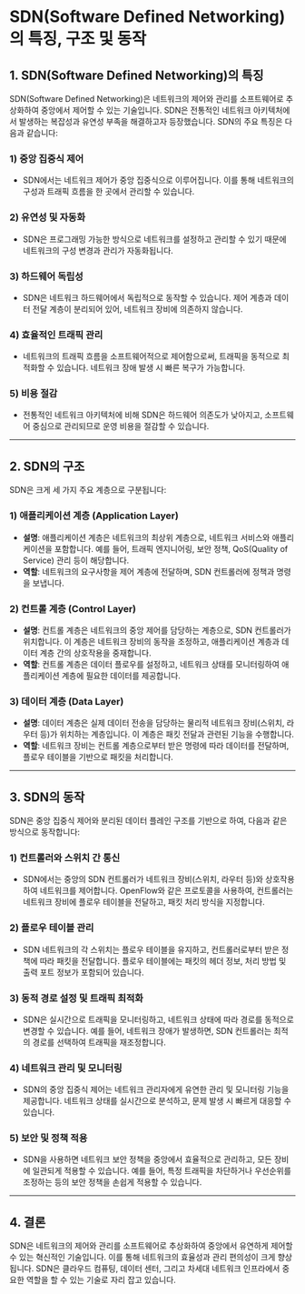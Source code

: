# SDN(Software Defined Networking)의 특징, 구조 및 동작

## 1. SDN(Software Defined Networking)의 특징

SDN(Software Defined Networking)은 네트워크의 제어와 관리를 소프트웨어로 추상화하여 중앙에서 제어할 수 있는 기술입니다. SDN은 전통적인 네트워크 아키텍처에서 발생하는 복잡성과 유연성 부족을 해결하고자 등장했습니다. SDN의 주요 특징은 다음과 같습니다:

### 1) **중앙 집중식 제어**
   - SDN에서는 네트워크 제어가 중앙 집중식으로 이루어집니다. 이를 통해 네트워크의 구성과 트래픽 흐름을 한 곳에서 관리할 수 있습니다.

### 2) **유연성 및 자동화**
   - SDN은 프로그래밍 가능한 방식으로 네트워크를 설정하고 관리할 수 있기 때문에 네트워크의 구성 변경과 관리가 자동화됩니다.

### 3) **하드웨어 독립성**
   - SDN은 네트워크 하드웨어에서 독립적으로 동작할 수 있습니다. 제어 계층과 데이터 전달 계층이 분리되어 있어, 네트워크 장비에 의존하지 않습니다.

### 4) **효율적인 트래픽 관리**
   - 네트워크의 트래픽 흐름을 소프트웨어적으로 제어함으로써, 트래픽을 동적으로 최적화할 수 있습니다. 네트워크 장애 발생 시 빠른 복구가 가능합니다.

### 5) **비용 절감**
   - 전통적인 네트워크 아키텍처에 비해 SDN은 하드웨어 의존도가 낮아지고, 소프트웨어 중심으로 관리되므로 운영 비용을 절감할 수 있습니다.

---

## 2. SDN의 구조

SDN은 크게 세 가지 주요 계층으로 구분됩니다:

### 1) **애플리케이션 계층 (Application Layer)**
   - **설명**: 애플리케이션 계층은 네트워크의 최상위 계층으로, 네트워크 서비스와 애플리케이션을 포함합니다. 예를 들어, 트래픽 엔지니어링, 보안 정책, QoS(Quality of Service) 관리 등이 해당합니다.
   - **역할**: 네트워크의 요구사항을 제어 계층에 전달하며, SDN 컨트롤러에 정책과 명령을 보냅니다.

### 2) **컨트롤 계층 (Control Layer)**
   - **설명**: 컨트롤 계층은 네트워크의 중앙 제어를 담당하는 계층으로, SDN 컨트롤러가 위치합니다. 이 계층은 네트워크 장비의 동작을 조정하고, 애플리케이션 계층과 데이터 계층 간의 상호작용을 중재합니다.
   - **역할**: 컨트롤 계층은 데이터 플로우를 설정하고, 네트워크 상태를 모니터링하여 애플리케이션 계층에 필요한 데이터를 제공합니다.

### 3) **데이터 계층 (Data Layer)**
   - **설명**: 데이터 계층은 실제 데이터 전송을 담당하는 물리적 네트워크 장비(스위치, 라우터 등)가 위치하는 계층입니다. 이 계층은 패킷 전달과 관련된 기능을 수행합니다.
   - **역할**: 네트워크 장비는 컨트롤 계층으로부터 받은 명령에 따라 데이터를 전달하며, 플로우 테이블을 기반으로 패킷을 처리합니다.

---

## 3. SDN의 동작

SDN은 중앙 집중식 제어와 분리된 데이터 플레인 구조를 기반으로 하여, 다음과 같은 방식으로 동작합니다:

### 1) **컨트롤러와 스위치 간 통신**
   - SDN에서는 중앙의 SDN 컨트롤러가 네트워크 장비(스위치, 라우터 등)와 상호작용하여 네트워크를 제어합니다. OpenFlow와 같은 프로토콜을 사용하여, 컨트롤러는 네트워크 장비에 플로우 테이블을 전달하고, 패킷 처리 방식을 지정합니다.

### 2) **플로우 테이블 관리**
   - SDN 네트워크의 각 스위치는 플로우 테이블을 유지하고, 컨트롤러로부터 받은 정책에 따라 패킷을 전달합니다. 플로우 테이블에는 패킷의 헤더 정보, 처리 방법 및 출력 포트 정보가 포함되어 있습니다.

### 3) **동적 경로 설정 및 트래픽 최적화**
   - SDN은 실시간으로 트래픽을 모니터링하고, 네트워크 상태에 따라 경로를 동적으로 변경할 수 있습니다. 예를 들어, 네트워크 장애가 발생하면, SDN 컨트롤러는 최적의 경로를 선택하여 트래픽을 재조정합니다.

### 4) **네트워크 관리 및 모니터링**
   - SDN의 중앙 집중식 제어는 네트워크 관리자에게 유연한 관리 및 모니터링 기능을 제공합니다. 네트워크 상태를 실시간으로 분석하고, 문제 발생 시 빠르게 대응할 수 있습니다.

### 5) **보안 및 정책 적용**
   - SDN을 사용하면 네트워크 보안 정책을 중앙에서 효율적으로 관리하고, 모든 장비에 일관되게 적용할 수 있습니다. 예를 들어, 특정 트래픽을 차단하거나 우선순위를 조정하는 등의 보안 정책을 손쉽게 적용할 수 있습니다.

---

## 4. 결론

SDN은 네트워크의 제어와 관리를 소프트웨어로 추상화하여 중앙에서 유연하게 제어할 수 있는 혁신적인 기술입니다. 이를 통해 네트워크의 효율성과 관리 편의성이 크게 향상됩니다. SDN은 클라우드 컴퓨팅, 데이터 센터, 그리고 차세대 네트워크 인프라에서 중요한 역할을 할 수 있는 기술로 자리 잡고 있습니다.

